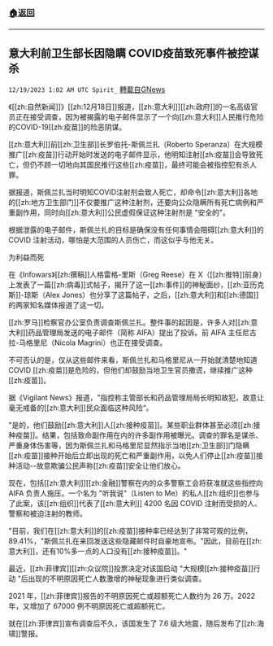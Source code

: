 ###  [:house:返回](README.md)
---


## 意大利前卫生部长因隐瞒 COVID疫苗致死事件被控谋杀
`12/19/2023 1:02 AM UTC Spirit_` [轉載自GNews](https://gnews.org/articles/2126229)


《[[zh:自然新闻]]》[[zh:12月18日]]报道，[[zh:意大利]][[zh:政府]]的一名高级官员正在接受调查，因为被揭露的电子邮件显示了一个向[[zh:意大利]]人民推行危险的COVID-19[[zh:疫苗]]的险恶阴谋。

[[zh:意大利]]前[[zh:卫生部]]长罗伯托-斯佩兰扎（Roberto Speranza）在大规模推广[[zh:疫苗]]行动开始时发送的电子邮件显示，他明知注射[[zh:疫苗]]会导致死亡，但仍不顾一切地向其国民推行这些[[zh:疫苗]]，最终可能会被指控犯有杀人罪。

据报道，斯佩兰扎当时明知COVID注射剂会致人死亡，却命令[[zh:意大利]]各地的[[zh:地方卫生部门]]不仅要推广这种注射剂，还要向公众隐瞒所有死亡病例和严重副作用，同时向[[zh:意大利]]公民虚假保证这种注射剂是 "安全的"。

根据泄露的电子邮件，斯佩兰扎的目标是确保没有任何事情会阻碍[[zh:意大利]]的 COVID 注射活动，哪怕是大范围的人员伤亡，而这似乎与他无关。

为利益而死

在《Infowars》[[zh:撰稿]]人格雷格-里斯（Greg Reese）在 X（[[zh:推特]]前身）上发表了一篇[[zh:病毒]]式帖子，揭开了这一[[zh:事件]]的神秘面纱，[[zh:亚历克斯]]-琼斯（Alex Jones）也分享了这篇帖子，之后，[[zh:意大利]]和[[zh:德国]]的两家知名媒体报道了这一切。

[[zh:罗马]]检察官办公室负责调查斯佩兰扎。整件事的起因是，许多人对[[zh:意大利]]药品管理局发送的电子邮件（简称 AIFA）提出了投诉。前 AIFA 主任尼古拉-马格里尼（Nicola Magrini）也正在接受调查。

不可否认的是，仅从这些邮件来看，斯佩兰扎和马格里尼从一开始就清楚地知道 COVID [[zh:疫苗]]是危险的，但他们却鼓励当地卫生官员撒谎，继续推广这种[[zh:疫苗]]。

据《Vigilant News》报道，"指控称主管部长和药品管理局局长明知故犯，故意让毫无戒备的[[zh:意大利]]民众面临这种风险“。

"是的，他们鼓励[[zh:意大利]]人[[zh:接种疫苗]]。某些职业群体甚至必须[[zh:接种疫苗]]。结果，包括致命副作用在内的许多副作用被曝光。调查的罪名是谋杀、严重身体伤害等，因为斯佩兰扎和马格里尼显然指示当地[[zh:卫生部]]门隐瞒[[zh:疫苗]]接种开始后立即出现的死亡和严重副作用，以免人们停止[[zh:疫苗]]接种活动--故意欺骗公民声称[[zh:疫苗]]安全让他们放心。

现在，包括[[zh:意大利]][[zh:金融]]警察在内的众多警察工会将获准就这些指控向 AIFA 负责人施压。一个名为 "听我说"（Listen to Me）的私人[[zh:组织]]也参与了此案，该[[zh:组织]]代表了[[zh:意大利]] 4200 名因 COVID 注射而受损的人、警察和被迫注射的教师。

"目前，我们在[[zh:意大利]]的[[zh:疫苗]]接种率已经达到了非常可观的比例，89.41%，"斯佩兰扎在来回发送这些隐藏邮件时自豪地宣布。"因此，目前在[[zh:意大利]]，还有10%多一点的人口没有[[zh:接种疫苗]]。"

最近，[[zh:菲律宾]][[zh:众议院]]投票决定对该国启动 "大规模[[zh:接种疫苗]]行动 "后出现的不明原因死亡人数激增的神秘现象进行类似调查。

2021 年，[[zh:菲律宾]]报告的不明原因死亡或超额死亡人数约为 26 万。2022 年，又增加了 67000 例不明原因死亡或超额死亡。

就在[[zh:菲律宾]]宣布调查后不久，该国发生了 7.6 级大地震，随后发布了[[zh:海啸]]警报。





